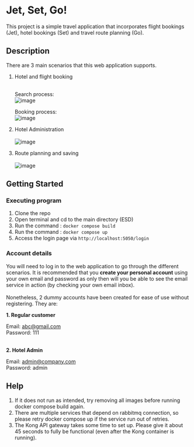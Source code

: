 # Jet, Set, Go!

This project is a simple travel application that incorporates flight bookings (Jet), hotel bookings (Set) and travel route planning (Go). 

## Description

There are 3 main scenarios that this web application supports.

1. Hotel and flight booking<br><br>

   Search process:
   <br> ![image](https://github.com/seldomearly69/ESD/assets/108080458/72beb19b-3adf-400e-b409-9f73973bc24b)

  

   Booking process:
   <br> ![image](https://github.com/seldomearly69/ESD/assets/108080458/d3dc3b08-5b55-496c-a0c3-eeb3167f5e60)

  



2. Hotel Administration<br><br>
   ![image](https://github.com/seldomearly69/ESD/assets/108080458/ee1f794d-e3b6-47fe-afa4-41a2c7812ddd)



3. Route planning and saving<br><br>
   ![image](https://github.com/seldomearly69/ESD/assets/108080458/d9c015e0-d346-40a0-a524-42b23566d759)

   


## Getting Started

### Executing program

1. Clone the repo
2. Open terminal and cd to the main directory (ESD)
3. Run the command : <code>docker compose build</code>
4. Run the command : <code>docker compose up</code>
5. Access the login page via <code>http://localhost:5050/login </code>

### Account details

You will need to log in to the web application to go through the different scenarios. It is recommended that you <b>create your personal account</b> using your own email and password as only then will you be able to see the email service in action (by checking your own email inbox).<br> <br>Nonetheless, 2 dummy accounts have been created for ease of use without registering. They are:

<b>1. Regular customer</b>
   
Email: abc@gmail.com<br>
Password: 111


<br><b>2. Hotel Admin</b>

Email: admin@company.com <br>
Password: admin


## Help

1. If it does not run as intended, try removing all images before running docker compose build again.
2. There are multiple services that depend on rabbitmq connection, so please retry docker compose up if the service run out of retries.
3. The Kong API gateway takes some time to set up. Please give it about 45 seconds to fully be functional (even after the Kong container is running).

